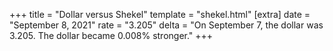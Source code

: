 +++
title = "Dollar versus Shekel"
template = "shekel.html"
[extra]
date = "September  8, 2021"
rate = "3.205"
delta = "On September  7, the dollar was 3.205. The dollar became 0.008% stronger."
+++
